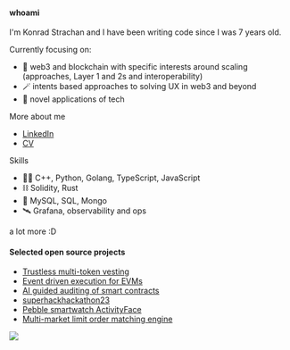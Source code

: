 #### whoami

I'm Konrad Strachan and I have been writing code since I was 7 years old. 

Currently focusing on:
* 🔮 web3 and blockchain with specific interests around scaling (approaches, Layer 1 and 2s and interoperability)
* 🪄 intents based approaches to solving UX in web3 and beyond
* 🚀 novel applications of tech

More about me
* [LinkedIn](https://www.linkedin.com/in/konrad-strachan/)
* [CV](https://github.com/konradstrachan/konradstrachan.github.io/blob/master/Konrad%20Strachan%20CV%202023.pdf)

Skills
* 👨‍💻 C++, Python, Golang, TypeScript, JavaScript
* ⛓️ Solidity, Rust
* 💽 MySQL, SQL, Mongo
* 🛰️ Grafana, observability and ops

a lot more :D

#### Selected open source projects

* [Trustless multi-token vesting](https://github.com/konradstrachan/ethdamhackathon23)
* [Event driven execution for EVMs](https://github.com/konradstrachan/ethparishackathon23)
* [AI guided auditing of smart contracts](https://github.com/konradstrachan/ethpraguehackathon23)
* [superhackhackathon23](https://github.com/konradstrachan/superhackhackathon23)
* [Pebble smartwatch ActivityFace](https://github.com/konradstrachan/Pebble_ActivityWatchFace)
* [Multi-market limit order matching engine](https://github.com/konradstrachan/MatchingEngine)

<a href="https://github.com/konradstrachan/konradstrachan">
  <img align="center" src="https://github-readme-stats.vercel.app/api/top-langs/?username=konradstrachan&hide=java,html,tex,c&title_color=ffffff&text_color=c9cacc&icon_color=2bbc8a&bg_color=1d1f21&langs_count=3" />
</a>

<!--
**konradstrachan/konradstrachan** is a ✨ _special_ ✨ repository because its `README.md` (this file) appears on your GitHub profile.

Here are some ideas to get you started:

- 🔭 I’m currently working on ...
- 🌱 I’m currently learning ...
- 👯 I’m looking to collaborate on ...
- 🤔 I’m looking for help with ...
- 💬 Ask me about ...
- 📫 How to reach me: ...
- 😄 Pronouns: ...
- ⚡ Fun fact: ...
-->
